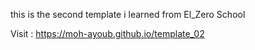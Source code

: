 this is the second template i learned from El_Zero School

Visit : https://moh-ayoub.github.io/template_02

